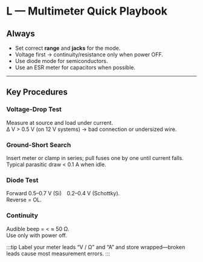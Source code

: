 # L — Multimeter Quick Playbook

## Always
- Set correct **range** and **jacks** for the mode.  
- Voltage first → continuity/resistance only when power OFF.  
- Use diode mode for semiconductors.  
- Use an ESR meter for capacitors when possible.

---

## Key Procedures
### Voltage-Drop Test
Measure at source and load under current.  
Δ V > 0.5 V (on 12 V systems) → bad connection or undersized wire.

### Ground-Short Search
Insert meter or clamp in series; pull fuses one by one until current falls.  
Typical parasitic draw < 0.1 A when idle.

### Diode Test
Forward 0.5–0.7 V (Si) 0.2–0.4 V (Schottky).  
Reverse = OL.

### Continuity
Audible beep = < ≈ 50 Ω.  
Use only with power off.

:::tip
Label your meter leads “V / Ω” and “A” and store wrapped—broken leads cause most measurement errors.
:::
